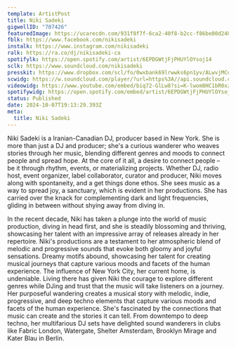 ```yaml
---
template: ArtistPost
title: Niki Sadeki
gigwellID: "707426"
featuredImage: https://ucarecdn.com/931f8f7f-6ca2-40f8-b2cc-f86be00d2483/
fblk: https://www.facebook.com/nikisadeki
instalk: https://www.instagram.com/nikisadeki
ralk: https://ra.co/dj/nikisadeki-ca
spotifylk: https://open.spotify.com/artist/6EPDGWtjFjPHUYlOYsoj14
sclk: https://www.soundcloud.com/nikisadeki
presskit: https://www.dropbox.com/scl/fo/0wxbank69lrwwks6pn1yv/ALwvjMCuMyTanGSscrzraCA?rlkey=4p1gficx8qbjlss36a5qx0q45&st=ccgk0lda&dl=0
scwidg: https://w.soundcloud.com/player/?url=https%3A//api.soundcloud.com/tracks/1862028693&color=%23ff5500&auto_play=false&hide_related=false&show_comments=true&show_user=true&show_reposts=false&show_teaser=true&visual=true
videowidg: https://www.youtube.com/embed/biq72-GlLw8?si=K-lwom8HC1bR0xzE
spotifywidg: https://open.spotify.com/embed/artist/6EPDGWtjFjPHUYlOYsoj14?utm_source=generator
status: Published
date: 2024-10-07T19:13:29.393Z
meta:
  title: Niki Sadeki
---
```

Niki Sadeki is a Iranian-Canadian DJ, producer based in New York. She is more than just a DJ and producer; she's a curious wanderer who weaves stories through her music, blending different genres and moods to connect people and spread hope. At the core of it all, a desire to connect people – be it through rhythm, events, or materializing projects. Whether DJ, radio host, event organizer, label collaborator, curator and producer, Niki moves along with spontaneity, and a get things done ethos. She sees music as a way to spread joy, a sanctuary, which is evident in her productions. She has carried over the knack for complementing dark and light frequencies, gliding in between without shying away from diving in. 



In the recent decade, Niki has taken a plunge into the world of music production, diving in head first, and she is steadily blossoming and thriving, showcasing her talent with an impressive array of releases already in her repertoire. Niki's productions are a testament to her atmospheric blend of melodic and progressive sounds that evoke both gloomy and joyful sensations. Dreamy motifs abound, showcasing her talent for creating musical journeys that capture various moods and facets of the human experience. The influence of New York City, her current home, is undeniable. Living there has given Niki the courage to explore different genres while DJing and trust that the music will take listeners on a journey. Her purposeful wandering creates a musical story with melodic, indie, progressive, and deep techno elements that capture various moods and facets of the human experience. She's fascinated by the connections that music can create and the stories it can tell. From downtempo to deep techno, her multifarious DJ sets have delighted sound wanderers in clubs like Fabric London, Watergate, Shelter Amsterdam, Brooklyn Mirage and Kater Blau in Berlin.